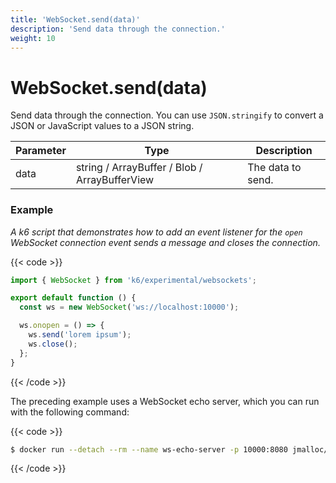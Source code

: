 ```yaml
---
title: 'WebSocket.send(data)'
description: 'Send data through the connection.'
weight: 10
---
```


# WebSocket.send(data)

Send data through the connection.
You can use `JSON.stringify` to convert a JSON or JavaScript values to a JSON string.

| Parameter | Type                                          | Description       |
| --------- | --------------------------------------------- | ----------------- |
| data      | string / ArrayBuffer / Blob / ArrayBufferView | The data to send. |

### Example

_A k6 script that demonstrates how to add an event listener for the `open` WebSocket connection event sends a message and closes the connection._

{{< code >}}

```javascript
import { WebSocket } from 'k6/experimental/websockets';

export default function () {
  const ws = new WebSocket('ws://localhost:10000');

  ws.onopen = () => {
    ws.send('lorem ipsum');
    ws.close();
  };
}
```

{{< /code >}}

The preceding example uses a WebSocket echo server, which you can run with the following command:

{{< code >}}

```bash
$ docker run --detach --rm --name ws-echo-server -p 10000:8080 jmalloc/echo-server
```

{{< /code >}}
